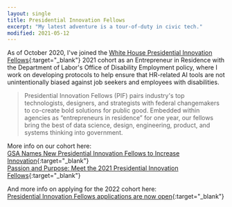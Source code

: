 ```yaml
---
layout: single
title: Presidential Innovation Fellows
excerpt: "My latest adventure is a tour-of-duty in civic tech."
modified: 2021-05-12
---
```


As of October 2020, I've joined the
[White House Presidential Innovation Fellows](https://pif.gov){:target="_blank"}
2021 cohort as an Entrepreneur in Residence with the Department of Labor's
Office of Disability Employment policy,
where I work on developing protocols to help ensure that HR-related AI tools
are not unintentionally biased against job seekers and employees with disabilities.

>Presidential Innovation Fellows (PIF) pairs industry's top technologists, designers, and strategists with federal changemakers to co-create bold solutions for public good. Embedded within agencies as “entrepreneurs in residence” for one year, our fellows bring the best of data science, design, engineering, product, and systems thinking into government.

More info on our cohort here:  
[GSA Names New Presidential Innovation Fellows to Increase Innovation](https://www.executivegov.com/2020/10/gsa-names-new-presidential-innovation-fellows-to-increase-innovation-bob-de-luca-quoted/){:target="_blank"}  
[Passion and Purpose: Meet the 2021 Presidential Innovation Fellows](https://www.gsa.gov/blog/2020/10/19/passion-and-purpose-meet-the-2021-presidential-innovation-fellows){:target="_blank"}  

And more info on applying for the 2022 cohort here:  
[Presidential Innovation Fellows applications are now open](https://www.gsa.gov/blog/2021/03/05/presidential-innovation-fellows-applications-are-now-open){:target="_blank"}
